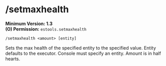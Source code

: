 # /setmaxhealth

**Minimum Version: 1.3**  
**(O) Permission:** `estools.setmaxhealth`  
```
/setmaxhealth <amount> [entity]
```

Sets the max health of the specified entity to the specified value. Entity defaults to the executor.
Console must specify an entity. Amount is in half hearts.

